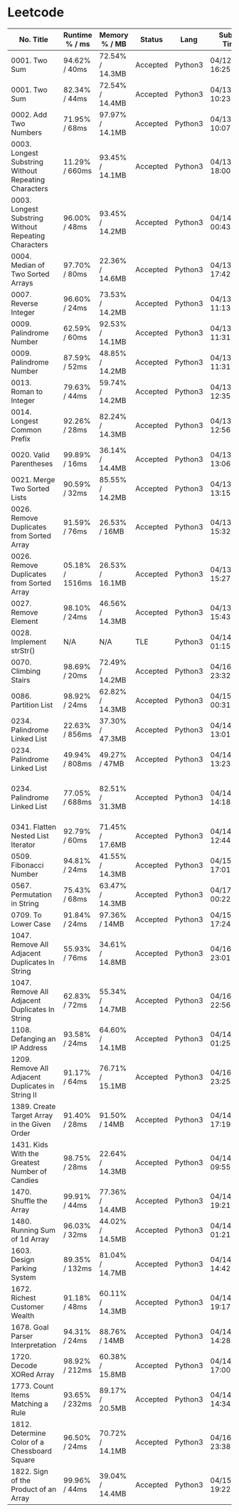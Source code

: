 # Leetcode

| No. Title                                            | Runtime<br />% / ms | Memory<br />% / MB | Status   | Lang    | Submit Time      | Note                                         |
| ---------------------------------------------------- | ------------------- | ------------------ | -------- | ------- | ---------------- | -------------------------------------------- |
| 0001. Two Sum                                        | 94.62% / 40ms       | 72.54% / 14.3MB    | Accepted | Python3 | 04/12/2021 16:25 | Brute Force                                  |
| 0001. Two Sum                                        | 82.34% / 44ms       | 72.54% / 14.4MB    | Accepted | Python3 | 04/13/2021 10:23 | Hash Table                                   |
| 0002. Add Two Numbers                                | 71.95% / 68ms       | 97.97% / 14.1MB    | Accepted | Python3 | 04/13/2021 10:07 |                                              |
| 0003. Longest Substring Without Repeating Characters | 11.29% / 660ms      | 93.45% / 14.1MB    | Accepted | Python3 | 04/13/2021 18:00 | Brute Force                                  |
| 0003. Longest Substring Without Repeating Characters | 96.00% / 48ms       | 93.45% / 14.2MB    | Accepted | Python3 | 04/14/2021 00:43 | Sliding Window                               |
| 0004. Median of Two Sorted Arrays                    | 97.70% / 80ms       | 22.36% / 14.6MB    | Accepted | Python3 | 04/13/2021 17:42 |                                              |
| 0007. Reverse Integer                                | 96.60% / 24ms       | 73.53% / 14.2MB    | Accepted | Python3 | 04/13/2021 11:13 |                                              |
| 0009. Palindrome Number                              | 62.59% / 60ms       | 92.53% / 14.1MB    | Accepted | Python3 | 04/13/2021 11:31 | Convert to String                            |
| 0009. Palindrome Number                              | 87.59% / 52ms       | 48.85% / 14.2MB    | Accepted | Python3 | 04/13/2021 11:31 | Reverse Integer                              |
| 0013. Roman to Integer                               | 79.63% / 44ms       | 59.74% / 14.2MB    | Accepted | Python3 | 04/13/2021 12:35 |                                              |
| 0014. Longest Common Prefix                          | 92.26% / 28ms       | 82.24% / 14.3MB    | Accepted | Python3 | 04/13/2021 12:56 |                                              |
| 0020. Valid Parentheses                              | 99.89% / 16ms       | 36.14% / 14.4MB    | Accepted | Python3 | 04/13/2021 13:06 |                                              |
| 0021. Merge Two Sorted Lists                         | 90.59% / 32ms       | 85.55% / 14.2MB    | Accepted | Python3 | 04/13/2021 13:15 |                                              |
| 0026. Remove Duplicates from Sorted Array            | 91.59% / 76ms       | 26.53% / 16MB      | Accepted | Python3 | 04/13/2021 15:32 | Two Pointer<br />(Sorted only)               |
| 0026. Remove Duplicates from Sorted Array            | 05.18% / 1516ms     | 26.53% / 16.1MB    | Accepted | Python3 | 04/13/2021 15:27 | In Array Check<br />(Can be use in unsorted) |
| 0027. Remove Element                                 | 98.10% / 24ms       | 46.56% / 14.3MB    | Accepted | Python3 | 04/13/2021 15:43 |                                              |
| 0028. Implement strStr()                             | N/A                 | N/A                | TLE      | Python3 | 04/14/2021 01:15 | Brute Force                                  |
| 0070. Climbing Stairs                                | 98.69% / 20ms       | 72.49% / 14.2MB    | Accepted | Python3 | 04/16/2021 23:32 |                                              |
| 0086. Partition List                                 | 98.92% / 24ms       | 62.82% / 14.3MB    | Accepted | Python3 | 04/15/2021 00:31 |                                              |
| 0234. Palindrome Linked List                         | 22.63% / 856ms      | 37.30% / 47.3MB    | Accepted | Python3 | 04/14/2021 13:01 | Brute Force                                  |
| 0234. Palindrome Linked List                         | 49.94% / 808ms      | 49.27% / 47MB      | Accepted | Python3 | 04/14/2021 13:23 | Fast & Slow Pointer                          |
| 0234. Palindrome Linked List                         | 77.05% / 688ms      | 82.51% / 31.3MB    | Accepted | Python3 | 04/14/2021 14:18 | Fast & Slow Pointer Reverse List             |
| 0341. Flatten Nested List Iterator                   | 92.79% / 60ms       | 71.45% / 17.6MB    | Accepted | Python3 | 04/14/2021 12:44 | Prebuilt List                                |
| 0509. Fibonacci Number                               | 94.81% / 24ms       | 41.55% / 14.3MB    | Accepted | Python3 | 04/15/2021 17:01 |                                              |
| 0567. Permutation in String                          | 75.43% / 68ms       | 63.47% / 14.3MB    | Accepted | Python3 | 04/17/2021 00:22 |                                              |
| 0709. To Lower Case                                  | 91.84% / 24ms       | 97.36% / 14MB      | Accepted | Python3 | 04/15/2021 17:24 |                                              |
| 1047. Remove All Adjacent Duplicates In String       | 55.93% / 76ms       | 34.61% / 14.8MB    | Accepted | Python3 | 04/16/2021 23:01 | Stack Join                                   |
| 1047. Remove All Adjacent Duplicates In String       | 62.83% / 72ms       | 55.34% / 14.7MB    | Accepted | Python3 | 04/16/2021 22:56 | String Stack                                 |
| 1108. Defanging an IP Address                        | 93.58% / 24ms       | 64.60% / 14.1MB    | Accepted | Python3 | 04/14/2021 01:25 |                                              |
| 1209. Remove All Adjacent Duplicates in String II    | 91.17% / 64ms       | 76.71% / 15.1MB    | Accepted | Python3 | 04/16/2021 23:25 |                                              |
| 1389. Create Target Array in the Given Order         | 91.40% / 28ms       | 91.50% / 14MB      | Accepted | Python3 | 04/14/2021 17:19 |                                              |
| 1431. Kids With the Greatest Number of Candies       | 98.75% / 28ms       | 22.64% / 14.3MB    | Accepted | Python3 | 04/14/2021 09:55 |                                              |
| 1470. Shuffle the Array                              | 99.91% / 44ms       | 77.36% / 14.4MB    | Accepted | Python3 | 04/14/2021 19:21 |                                              |
| 1480. Running Sum of 1d Array                        | 96.03% / 32ms       | 44.02% / 14.5MB    | Accepted | Python3 | 04/14/2021 01:21 |                                              |
| 1603. Design Parking System                          | 89.35% / 132ms      | 81.04% / 14.7MB    | Accepted | Python3 | 04/14/2021 14:42 |                                              |
| 1672. Richest Customer Wealth                        | 91.18% / 48ms       | 60.11% / 14.3MB    | Accepted | Python3 | 04/14/2021 19:17 |                                              |
| 1678. Goal Parser Interpretation                     | 94.31% / 24ms       | 88.76% / 14MB      | Accepted | Python3 | 04/14/2021 14:28 |                                              |
| 1720. Decode XORed Array                             | 98.92% / 212ms      | 60.38% / 15.8MB    | Accepted | Python3 | 04/14/2021 17:00 |                                              |
| 1773. Count Items Matching a Rule                    | 93.65% / 232ms      | 89.17% / 20.5MB    | Accepted | Python3 | 04/14/2021 14:34 |                                              |
| 1812. Determine Color of a Chessboard Square         | 96.50% / 24ms       | 70.72% / 14.1MB    | Accepted | Python3 | 04/16/2021 23:38 |                                              |
| 1822. Sign of the Product of an Array                | 99.96% / 44ms       | 39.04% / 14.4MB    | Accepted | Python3 | 04/15/2021 19:22 |                                              |

